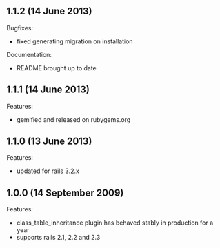 ## 1.1.2 (14 June 2013)

Bugfixes:

  - fixed generating migration on installation
  
Documentation:

  - README brought up to date

## 1.1.1 (14 June 2013)

Features:

  - gemified and released on rubygems.org

## 1.1.0 (13 June 2013)

Features:

  - updated for rails 3.2.x

## 1.0.0 (14 September 2009)

Features:
  
  - class_table_inheritance plugin has behaved stably in production for a year
  - supports rails 2.1, 2.2 and 2.3